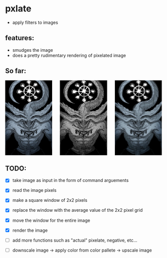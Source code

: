 # pxlate
- apply filters to images

## features:
- smudges the image
- does a pretty rudimentary rendering of pixelated image

## So far:
<div style="display: flex; justify-content: space-between;">
    <img src="./readme_expo/mahoraga_test.jpg" alt="test_image" width="30%" />
    <img src="./readme_expo/mahoraga_pxlated.png" alt="pixelated image" width="30%" />
    <img src="./readme_expo/mahoraga_smudge.png" alt="smudged image" width="30%" />
</div>

## TODO:
- [x] take image as input in the form of command arguements
- [x] read the image pixels
- [x] make a square window of 2x2 pixels
- [x] replace the window with the average value of the 2x2 pixel grid
- [x] move the window for the entire image
- [x] render the image

- [ ]  add more functions such as "actual" pixelate, negative, etc...
- [ ] downscale image -> apply color from color pallete -> upscale image
